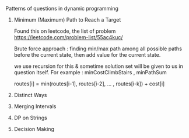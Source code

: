 Patterns of questions in dynamic programming 

1. Minimum (Maximum) Path to Reach a Target

   Found this on leetcode, the list of problem https://leetcode.com/problem-list/55ac4kuc/ 

   Brute force approach : finding min/max path among all possible paths before the current state, then add value for the current state.

   we use recursion for this & sometime solution set will be given to us in question itself.
   For example : minCostClimbStairs , minPathSum

   routes[i] = min(routes[i-1], routes[i-2], ... , routes[i-k]) + cost[i]
2. Distinct Ways
3. Merging Intervals
4. DP on Strings
5. Decision Making

